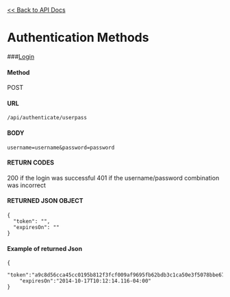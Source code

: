 [<< Back to API Docs](API.md)

# Authentication Methods

###[Login](#login)

#### Method
POST

#### URL
`/api/authenticate/userpass`

#### BODY
`username=username&password=password`

#### RETURN CODES
200 if the login was successful
401 if the username/password combination was incorrect

#### RETURNED JSON OBJECT
```
{
  "token": "",
  "expiresOn": ""
}
```

#### Example of returned Json
```
{
	"token":"a9c8d56cca45cc0195b812f3fcf009af9695fb62bdb3c1ca50e3f5078bbe67d167f90ee1958fe9c13c4c27b32c35cceb722e5e3704e3f607f3f829d1fc004cddb8c2b7ea74be7745217b3c80de0f6362e067a1b973645cf0ed7d7ccc85167a6c739e85f487efcd7e3b38812679c6c862f7f7073b953e7b81a1a448622fd400c2",
	"expiresOn":"2014-10-17T10:12:14.116-04:00"
}
```
